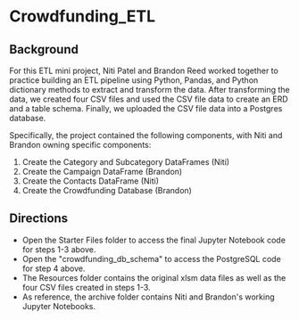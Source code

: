 # Crowdfunding_ETL

## Background

For this ETL mini project, Niti Patel and Brandon Reed worked together to practice building an ETL pipeline using Python, Pandas, and Python dictionary methods to extract and transform the data. After transforming the data, we created four CSV files and used the CSV file data to create an ERD and a table schema. Finally, we uploaded the CSV file data into a Postgres database.

Specifically, the project contained the following components, with Niti and Brandon owning specific components:
1. Create the Category and Subcategory DataFrames (Niti)
2. Create the Campaign DataFrame (Brandon)
3. Create the Contacts DataFrame (Niti)
4. Create the Crowdfunding Database (Brandon)

## Directions
- Open the Starter Files folder to access the final Jupyter Notebook code for steps 1-3 above. 
- Open the "crowdfunding_db_schema" to access the PostgreSQL code for step 4 above. 
- The Resources folder contains the original xlsm data files as well as the four CSV files created in steps 1-3. 
- As reference, the archive folder contains Niti and Brandon's working Jupyter Notebooks.

